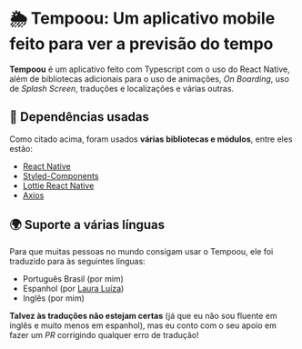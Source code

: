 # 🌦 Tempoou: Um aplicativo mobile feito para ver a previsão do tempo

**Tempoou** é um aplicativo feito com Typescript com o uso do React Native, além de bibliotecas adicionais para o uso de animações, _On Boarding_, uso de _Splash Screen_, traduções e localizações e várias outras.

## 🔗 Dependências usadas

Como citado acima, foram usados **várias bibliotecas e módulos**, entre eles estão:

- [React Native](https://reactnative.dev/)
- [Styled-Components](https://styled-components.com/)
- [Lottie React Native](https://airbnb.io/lottie/#/)
- [Axios](https://axios-http.com/)

## 🌍 Suporte a várias línguas

Para que muitas pessoas no mundo consigam usar o Tempoou, ele foi traduzido para às seguintes línguas:

- Português Brasil (por mim)
- Espanhol (por [Laura Luíza](https://www.instagram.com/laura_lyiz/))
- Inglês (por mim)

**Talvez às traduções não estejam certas** (já que eu não sou fluente em inglês e muito menos em espanhol), mas eu conto com o seu apoio em fazer um _PR_ corrigindo qualquer erro de tradução!
